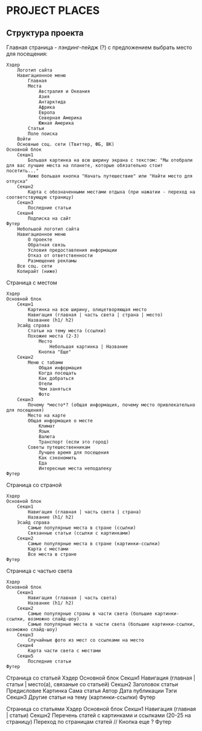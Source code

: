 ﻿PROJECT PLACES
==============

Структура проекта
-----------------

Главная страница - лэндинг-пейдж (?) с предложением выбрать место для посещения:

	Хэдер
		Логотип сайта
		Навигационное меню
			Главная
			Места
				Австралия и Океания
				Азия
				Антарктида
				Африка
				Европа
				Северная Америка
				Южная Америка
			Статьи
			Поле поиска
		Войти
		Основные соц. сети (Твиттер, ФБ, ВК)
	Основной блок
		Секшн1
			Большая картинка на всю ширину экрана с текстом: "Мы отобрали для вас лучшие места на планете, которые обязательно стоит посетить..."
			Ниже большая кнопка "Начать путешествие" или "Найти место для отпуска"
		Секшн2
			Карта с обозначенными местами отдыха (при нажатии - переход на соответствующую страницу)
		Секшн3
			Последние статьи
		Секшн4
			Подписка на сайт
	Футер
		Небольшой логотип сайта
		Навигационное меню
			О проекте
			Обратная связь
			Условия предоставления информации
			Отказ от ответственности
			Размещение рекламы
		Все соц. сети
		Копирайт (ниже)
		

		
Страница с местом

	Хэдер
	Основной блок
		Секшн1
			Картинка на всю ширину, олицетворяющая место
			Навигация (главная | часть света | страна | место)
			Название (h1/ h2)
		Эсайд справа
			Статьи на тему места (ссылки)
			Похожие места (2-3)
				Место
					Небольшая картинка | Название
				Кнопка "Еще"
		Секшн2
			Меню с табами
				Общая информация
				Когда посещать
				Как добраться
				Отели
				Чем заняться
				Фото
		Секшн3
			Почему *место*? (общая информация, почему место привлекательно для посещения)
			Место на карте
			Общая информация о месте
				Климат
				Язык
				Валюта
				Транспорт (если это город)
			Советы путешественникам
				Лучшее время для посещения
				Как сэкономить
				Еда
				Интересные места неподалеку
	Футер
	
	
	
Страница со страной

	Хэдер
	Основной блок
		Секшн1
			Навигация (главная | часть света | страна)
			Название (h1/ h2)
		Эсайд справа
			Самые популярные места в стране (ссылки)
			Связанные статьи (ссылки с картинками)
		Секшн2
			Самые популярные места в стране (картинки-ссылки)
			Карта с местами
			Все места в стране
	Футер
	
	

Страница с частью света

	Хэдер
	Основной блок
		Секшн1
			Навигация (главная | часть света)
			Название (h1/ h2)
		Секшн2
			Самые популярные страны в части света (большие картинки-ссылки, возможно слайд-шоу)
			Самые популярные места в части света (большие картинки-ссылки, возможно слайд-шоу)
		Секшн3
			Случайные фото из мест со ссылками на место
		Секшн4
			Карта части света с местами
		Секшн5
			Последние статьи
	Футер



Страница со статьей
	Хэдер
	Основной блок
		Секшн1
			Навигация (главная | статьи | место(а), связаные со статьей)
		Секшн2
			Заголовок статьи
			Предисловие
			Картинка
			Сама статья
			Автор
			Дата публикации
			Тэги
		Секшн3
			Другие статьи на тему (картинки-ссылки)
	Футер



Страница со статьями
	Хэдер
	Основной блок
		Секшн1
			Навигация (главная | статьи)
		Секшн2
			Перечень статей с картинками и ссылками (20-25 на страницу)
			Переход по страницам статей // Кнопка еще ?
	Футер